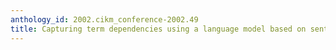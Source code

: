 ```yaml
---
anthology_id: 2002.cikm_conference-2002.49
title: Capturing term dependencies using a language model based on sentence trees
---
```

